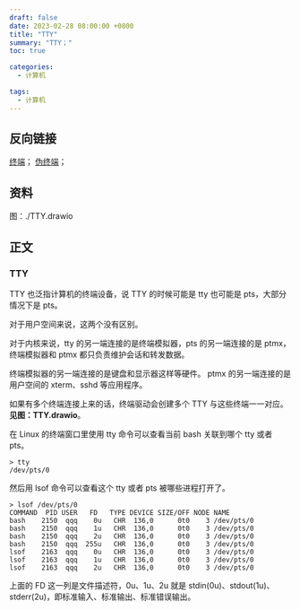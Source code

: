 ```yaml
---
draft: false
date: 2023-02-28 08:00:00 +0800
title: "TTY"
summary: "TTY；"
toc: true

categories:
  - 计算机

tags:
  - 计算机
---
```


## 反向链接

[终端](/计算机/终端)；
[伪终端](/计算机/伪终端)；

## 资料

图：./TTY.drawio

## 正文

### TTY

TTY 也泛指计算机的终端设备，说 TTY 的时候可能是 tty 也可能是 pts，大部分情况下是 pts。

对于用户空间来说，这两个没有区别。

对于内核来说，tty 的另一端连接的是终端模拟器，pts 的另一端连接的是 ptmx，
终端模拟器和 ptmx 都只负责维护会话和转发数据。

终端模拟器的另一端连接的是键盘和显示器这样等硬件。
ptmx 的另一端连接的是用户空间的 xterm、sshd 等应用程序。

如果有多个终端连接上来的话，终端驱动会创建多个 TTY 与这些终端一一对应。
**见图：TTY.drawio**。

在 Linux 的终端窗口里使用 tty 命令可以查看当前 bash 关联到哪个 tty 或者 pts。

```
> tty
/dev/pts/0
```

然后用 lsof 命令可以查看这个 tty 或者 pts 被哪些进程打开了。

```
> lsof /dev/pts/0
COMMAND  PID USER   FD   TYPE DEVICE SIZE/OFF NODE NAME
bash    2150  qqq    0u   CHR  136,0      0t0    3 /dev/pts/0
bash    2150  qqq    1u   CHR  136,0      0t0    3 /dev/pts/0
bash    2150  qqq    2u   CHR  136,0      0t0    3 /dev/pts/0
bash    2150  qqq  255u   CHR  136,0      0t0    3 /dev/pts/0
lsof    2163  qqq    0u   CHR  136,0      0t0    3 /dev/pts/0
lsof    2163  qqq    1u   CHR  136,0      0t0    3 /dev/pts/0
lsof    2163  qqq    2u   CHR  136,0      0t0    3 /dev/pts/0
```

上面的 FD 这一列是文件描述符，0u、1u、2u 就是 
stdin(0u)、stdout(1u)、stderr(2u)，即标准输入、标准输出、标准错误输出。
